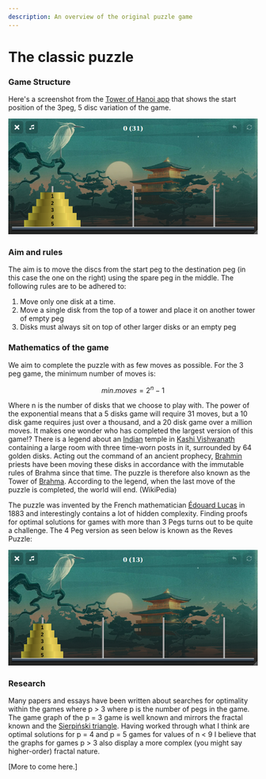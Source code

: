 ```yaml
---
description: An overview of the original puzzle game
---
```


# The classic puzzle

### Game Structure

Here's a screenshot from the [Tower of Hanoi app](https://towerofhanoi.app) that shows the start position of the 3peg, 5 disc variation of the game.

![screenshot from towerofhanoi.app](.gitbook/assets/toh_5peg.png)

### Aim and rules

The aim is to move the discs from the start peg to the destination peg \(in this case the one on the right\)  using the spare peg in the middle. The following rules are to be adhered to:

1. Move only one disk at a time.
2. Move a single disk from the top of a tower and place it on another tower of empty peg
3. Disks must always sit on top of other larger disks or an empty peg

### Mathematics of the game

We aim to complete the puzzle with as few moves as possible. For the 3 peg game, the minimum number of moves is:

$$
min. moves = 2^n-1
$$

Where n is the number of disks that we choose to play with. The power of the exponential means that a 5 disks game will require 31 moves, but a 10 disk game requires just over a thousand, and a 20 disk game over a million moves. It makes one wonder who has completed the largest version of this game!? There is a legend about an [Indian](https://en.wikipedia.org/wiki/India) temple in [Kashi Vishwanath](https://en.wikipedia.org/wiki/Kashi_Vishwanath_Temple) containing a large room with three time-worn posts in it, surrounded by 64 golden disks. Acting out the command of an ancient prophecy, [Brahmin](https://en.wikipedia.org/wiki/Brahmin) priests have been moving these disks in accordance with the immutable rules of Brahma since that time. The puzzle is therefore also known as the Tower of [Brahma](https://en.wikipedia.org/wiki/Brahma). According to the legend, when the last move of the puzzle is completed, the world will end. \(WikiPedia\)

The puzzle was invented by the French mathematician [Édouard Lucas](https://en.wikipedia.org/wiki/%C3%89douard_Lucas) in 1883 and interestingly contains a lot of hidden complexity. Finding proofs for optimal solutions for games with more than 3 Pegs turns out to be quite a challenge. The 4 Peg version as seen below is known as the Reves Puzzle:  


![The four disk game - Reve&apos;s puzzle.](.gitbook/assets/screenshot-from-2021-10-08-10-27-20.png)

### Research

Many papers and essays have been written about searches for optimality within the games where p &gt; 3 where p is the number of pegs in the game. The game graph of the p = 3 game is well known and mirrors the fractal known and the [Sierpiński triangle](https://en.wikipedia.org/wiki/Sierpi%C5%84ski_triangle). Having worked through what I think are optimal solutions for p = 4 and p = 5 games for values of n &lt; 9 I believe that the graphs for games p &gt; 3 also display a more complex \(you might say higher-order\) fractal nature.  
  
\[More to come here.\]

